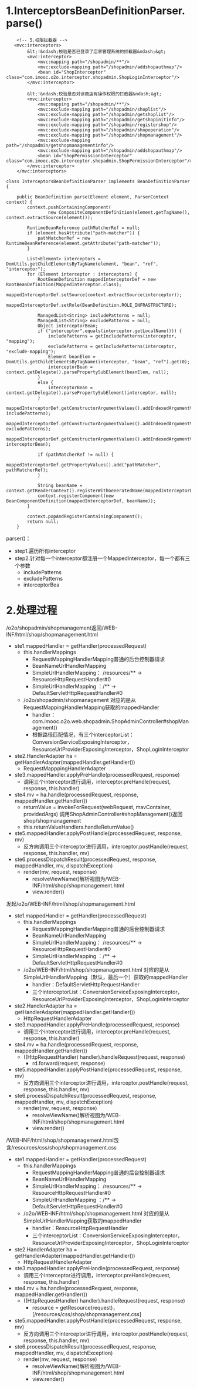 
# 1.InterceptorsBeanDefinitionParser.parse()

```
    <!-- 5.权限拦截器 -->
   <mvc:interceptors>
        &lt;!&ndash;校验是否已登录了店家管理系统的拦截器&ndash;&gt;
        <mvc:interceptor>
            <mvc:mapping path="/shopadmin/**"/>
            <mvc:exclude-mapping path="/shopadmin/addshopauthmap"/>
            <bean id="ShopInterceptor" class="com.imooc.o2o.interceptor.shopadmin.ShopLoginInterceptor"/>
        </mvc:interceptor>

        &lt;!&ndash;校验是否对该商店有操作权限的拦截器&ndash;&gt;
        <mvc:interceptor>
            <mvc:mapping path="/shopadmin/**"/>
            <mvc:exclude-mapping path="/shopadmin/shoplist"/>
            <mvc:exclude-mapping path="/shopadmin/getshoplist"/>
            <mvc:exclude-mapping path="/shopadmin/getshopinitinfo"/>
            <mvc:exclude-mapping path="/shopadmin/registershop"/>
            <mvc:exclude-mapping path="/shopadmin/shopoperation"/>
            <mvc:exclude-mapping path="/shopadmin/shopmanagement"/>
            <mvc:exclude-mapping path="/shopadmin/getshopmanagementinfo"/>
            <mvc:exclude-mapping path="/shopadmin/addshopauthmap"/>
            <bean id="ShopPermissionInterceptor" class="com.imooc.o2o.interceptor.shopadmin.ShopPermissionInterceptor"/>
        </mvc:interceptor>
    </mvc:interceptors>
```



```
class InterceptorsBeanDefinitionParser implements BeanDefinitionParser {

	public BeanDefinition parse(Element element, ParserContext context) {
		context.pushContainingComponent(
				new CompositeComponentDefinition(element.getTagName(), context.extractSource(element)));

		RuntimeBeanReference pathMatcherRef = null;
		if (element.hasAttribute("path-matcher")) {
			pathMatcherRef = new RuntimeBeanReference(element.getAttribute("path-matcher"));
		}

		List<Element> interceptors = DomUtils.getChildElementsByTagName(element, "bean", "ref", "interceptor");
		for (Element interceptor : interceptors) {
			RootBeanDefinition mappedInterceptorDef = new RootBeanDefinition(MappedInterceptor.class);
			mappedInterceptorDef.setSource(context.extractSource(interceptor));
			mappedInterceptorDef.setRole(BeanDefinition.ROLE_INFRASTRUCTURE);

			ManagedList<String> includePatterns = null;
			ManagedList<String> excludePatterns = null;
			Object interceptorBean;
			if ("interceptor".equals(interceptor.getLocalName())) {
				includePatterns = getIncludePatterns(interceptor, "mapping");
				excludePatterns = getIncludePatterns(interceptor, "exclude-mapping");
				Element beanElem = DomUtils.getChildElementsByTagName(interceptor, "bean", "ref").get(0);
				interceptorBean = context.getDelegate().parsePropertySubElement(beanElem, null);
			}
			else {
				interceptorBean = context.getDelegate().parsePropertySubElement(interceptor, null);
			}
			mappedInterceptorDef.getConstructorArgumentValues().addIndexedArgumentValue(0, includePatterns);
			mappedInterceptorDef.getConstructorArgumentValues().addIndexedArgumentValue(1, excludePatterns);
			mappedInterceptorDef.getConstructorArgumentValues().addIndexedArgumentValue(2, interceptorBean);

			if (pathMatcherRef != null) {
				mappedInterceptorDef.getPropertyValues().add("pathMatcher", pathMatcherRef);
			}

			String beanName = context.getReaderContext().registerWithGeneratedName(mappedInterceptorDef);
			context.registerComponent(new BeanComponentDefinition(mappedInterceptorDef, beanName));
		}

		context.popAndRegisterContainingComponent();
		return null;
	}
```

parser()：

* step1.遍历所有interceptor
* step2.针对每一个interceptor都注册一个MappedInterceptor，每一个都有三个参数
  - includePatterns
  - excludePatterns
  - interceptorBea


# 2.处理过程


/o2o/shopadmin/shopmanagement返回/WEB-INF/html/shop/shopmanagement.html

* ste1.mappedHandler = getHandler(processedRequest)
  - this.handlerMappings
    * RequestMappingHandlerMapping普通的后台控制器请求
    * BeanNameUrlHandlerMapping
    * SimpleUrlHandlerMapping： /resources/** -> ResourceHttpRequestHandler#0
    * SimpleUrlHandlerMapping ：/** -> DefaultServletHttpRequestHandler#0
  - /o2o/shopadmin/shopmanagement 对应的是从RequestMappingHandlerMapping获取的mappedHandler
    * handler：com.imooc.o2o.web.shopadmin.ShopAdminController#shopManagement()
    * 根据路径匹配情况，有三个interceptorList：ConversionServiceExposingInterceptor，ResourceUrlProviderExposingInterceptor，ShopLoginInterceptor
* ste2.HandlerAdapter ha = getHandlerAdapter(mappedHandler.getHandler())
  - RequestMapppingHandlerAdapter
* ste3.mappedHandler.applyPreHandle(processedRequest, response)
  - 调用三个interceptor进行调用，interceptor.preHandle(request, response, this.handler)
* ste4.mv = ha.handle(processedRequest, response, mappedHandler.getHandler())
  - returnValue = invokeForRequest(webRequest, mavContainer, providedArgs) 调用ShopAdminController#shopManagement()返回shop/shopmanagement
  - this.returnValueHandlers.handleReturnValue()
* ste5.mappedHandler.applyPostHandle(processedRequest, response, mv)
  - 反方向调用三个interceptor进行调用，interceptor.postHandle(request, response, this.handler, mv)
* ste6.processDispatchResult(processedRequest, response, mappedHandler, mv, dispatchException)
  - render(mv, request, response)
    * resolveViewName()解析视图为/WEB-INF/html/shop/shopmanagement.html
    * view.render()



发起/o2o/WEB-INF/html/shop/shopmanagement.html


* ste1.mappedHandler = getHandler(processedRequest)
  - this.handlerMappings
    * RequestMappingHandlerMapping普通的后台控制器请求
    * BeanNameUrlHandlerMapping
    * SimpleUrlHandlerMapping： /resources/** -> ResourceHttpRequestHandler#0
    * SimpleUrlHandlerMapping ：/** -> DefaultServletHttpRequestHandler#0
  - /o2o/WEB-INF/html/shop/shopmanagement.html 对应的是从SimpleUrlHandlerMapping（默认，最后一个）获取的mappedHandler
    * handler：DefaultServletHttpRequestHandler
    * 三个interceptorList：ConversionServiceExposingInterceptor，ResourceUrlProviderExposingInterceptor，ShopLoginInterceptor
* ste2.HandlerAdapter ha = getHandlerAdapter(mappedHandler.getHandler())
  - HttpRequestHandlerAdapter
* ste3.mappedHandler.applyPreHandle(processedRequest, response)
  - 调用三个interceptor进行调用，interceptor.preHandle(request, response, this.handler)
* ste4.mv = ha.handle(processedRequest, response, mappedHandler.getHandler())
  - ((HttpRequestHandler) handler).handleRequest(request, response)
    * rd.forward(request, response)
* ste5.mappedHandler.applyPostHandle(processedRequest, response, mv)
  - 反方向调用三个interceptor进行调用，interceptor.postHandle(request, response, this.handler, mv)
* ste6.processDispatchResult(processedRequest, response, mappedHandler, mv, dispatchException)
  - render(mv, request, response)
    * resolveViewName()解析视图为/WEB-INF/html/shop/shopmanagement.html
    * view.render()


/WEB-INF/html/shop/shopmanagement.html包含/resources/css/shop/shopmanagement.css

* ste1.mappedHandler = getHandler(processedRequest)
  - this.handlerMappings
    * RequestMappingHandlerMapping普通的后台控制器请求
    * BeanNameUrlHandlerMapping
    * SimpleUrlHandlerMapping： /resources/** -> ResourceHttpRequestHandler#0
    * SimpleUrlHandlerMapping ：/** -> DefaultServletHttpRequestHandler#0
  - /o2o/WEB-INF/html/shop/shopmanagement.html 对应的是从SimpleUrlHandlerMapping获取的mappedHandler
    * handler：ResourceHttpRequestHandler
    * 三个interceptorList：ConversionServiceExposingInterceptor，ResourceUrlProviderExposingInterceptor，ShopLoginInterceptor
* ste2.HandlerAdapter ha = getHandlerAdapter(mappedHandler.getHandler())
  - HttpRequestHandlerAdapter
* ste3.mappedHandler.applyPreHandle(processedRequest, response)
  - 调用三个interceptor进行调用，interceptor.preHandle(request, response, this.handler)
* ste4.mv = ha.handle(processedRequest, response, mappedHandler.getHandler())
  - ((HttpRequestHandler) handler).handleRequest(request, response)
    * resource = getResource(request)，[/resources/css/shop/shopmanagement.css]
* ste5.mappedHandler.applyPostHandle(processedRequest, response, mv)
  - 反方向调用三个interceptor进行调用，interceptor.postHandle(request, response, this.handler, mv)
* ste6.processDispatchResult(processedRequest, response, mappedHandler, mv, dispatchException)
  - render(mv, request, response)
    * resolveViewName()解析视图为/WEB-INF/html/shop/shopmanagement.html
    * view.render()